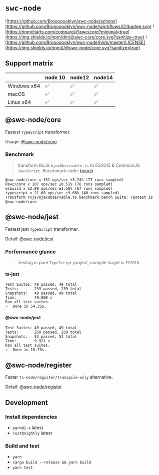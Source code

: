 # `swc-node`

![https://github.com/Brooooooklyn/swc-node/actions](https://github.com/Brooooooklyn/swc-node/workflows/CI/badge.svg)
![https://npmcharts.com/compare/@swc/core?minimal=true](https://img.shields.io/npm/dm/@swc-core/core.svg?sanitize=true)
![https://github.com/Brooooooklyn/swc-node/blob/master/LICENSE](https://img.shields.io/npm/l/@swc-node/core.svg?sanitize=true)

## Support matrix

|             | node 10 | node12 | node14 |
| ----------- | ------- | ------ | ------ |
| Windows x64 | ✅      | ✅     | ✅     |
| macOS       | ✅      | ✅     | ✅     |
| Linux x64   | ✅      | ✅     | ✅     |

## @swc-node/core

Fastest `TypeScript` transformer.

Usage: [@swc-node/core](./packages/core)

### Benchmark

> transform RxJS `AjaxObservable.ts` to ES2015 & CommonJS `JavaScript`. Benchmark code: [bench](./bench/index.js)

```
@swc-node/core x 151 ops/sec ±3.74% (77 runs sampled)
@swc/core x 107 ops/sec ±0.51% (78 runs sampled)
esbuild x 52.89 ops/sec ±1.58% (67 runs sampled)
typescript x 21.08 ops/sec ±9.68% (40 runs sampled)
Transform rxjs/AjaxObservable.ts benchmark bench suite: Fastest is @swc-node/core
```

## @swc-node/jest

Fastest jest `TypeScript` transformer.

Detail: [@swc-node/jest](./packages/jest)

### Performance glance

> Testing in pure `TypeScript` project, compile target is `ES2018`.

#### ts-jest

```
Test Suites: 48 passed, 48 total
Tests:       239 passed, 239 total
Snapshots:   49 passed, 49 total
Time:        49.808 s
Ran all test suites.
✨  Done in 54.35s.
```

#### @swc-node/jest

```
Test Suites: 49 passed, 49 total
Tests:       250 passed, 250 total
Snapshots:   53 passed, 53 total
Time:        9.921 s
Ran all test suites.
✨  Done in 15.79s.
```

## @swc-node/register

Faster `ts-node/register/transpile-only` alternative.

Detail: [@swc-node/register](./packages/register)

## Development

### Install dependencies

- `yarn@1.x` latest
- `rust@nightly` latest

### Build and test

- `yarn`
- `cargo build --release && yarn build`
- `yarn test`

